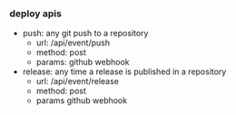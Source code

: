 ### deploy apis
- push: any git push to a repository
  - url: /api/event/push
  - method: post
  - params: github webhook
- release: any time a release is published in a repository
  - url: /api/event/release
  - method: post
  - params github webhook
